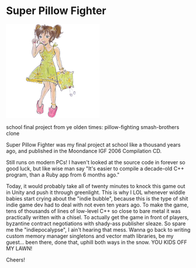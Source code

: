 # Super Pillow Fighter

![Alt text](/Josie.jpg?raw=true "josie")

school final project from ye olden times: pillow-fighting smash-brothers clone

Super Pillow Fighter was my final project at school like a thousand years ago, and published in the Moondance IGF 2006 Compilation CD. 

Still runs on modern PCs! I haven't looked at the source code in forever so good luck, but like wise man say "It's easier to compile a decade-old C++ program, than a Ruby app from 6 months ago."

Today, it would probably take all of twenty minutes to knock this game out in Unity and push it through greenlight. This is why I LOL whenever widdle babies start crying about the "indie bubble", because this is the type of shit indie game dev had to deal with not even ten years ago. To make the game, tens of thousands of lines of low-level C++ so close to bare metal it was practically written with a chisel. To actually get the game in front of players, byzantine contract negotiations with shady-ass publisher sleaze. So spare me the "indiepocalypse", I ain't hearing that mess. Wanna go back to writing custom memory manager singletons and vector math libraries, be my guest... been there, done that, uphill both ways in the snow. YOU KIDS OFF MY LAWN!

Cheers!